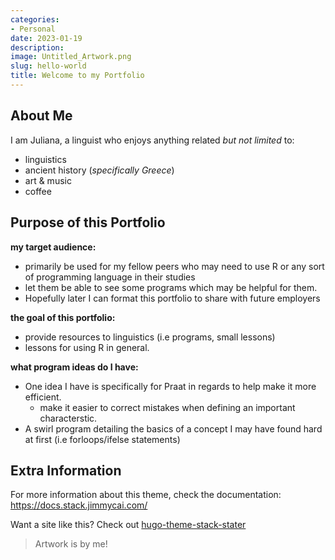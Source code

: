 ```yaml
---
categories:
- Personal
date: 2023-01-19
description: 
image: Untitled_Artwork.png
slug: hello-world
title: Welcome to my Portfolio
---
```


## About Me 

I am Juliana, a linguist who enjoys anything related _but not limited_ to:
* linguistics
* ancient history (_specifically Greece_) 
* art & music
* coffee

## Purpose of this Portfolio
**my target audience:**
- primarily be used for my fellow peers who may need to use R or any sort of programming language in their studies
- let them be able to see some programs which may be helpful for them. 
- Hopefully later I can format this portfolio to share with future employers

**the goal of this portfolio:** 
- provide resources to linguistics (i.e programs, small lessons)
- lessons for using R in general. 

**what program ideas do I have:** 
- One idea I have is specifically for Praat in regards to help make it more efficient. 
    - make it easier to correct mistakes when defining an important characterstic. 
- A swirl program detailing the basics of a concept I may have found hard at first (i.e forloops/ifelse statements)



## Extra Information

For more information about this theme, check the documentation: https://docs.stack.jimmycai.com/

Want a site like this? Check out [hugo-theme-stack-stater](https://github.com/CaiJimmy/hugo-theme-stack-starter)

> Artwork is by me!